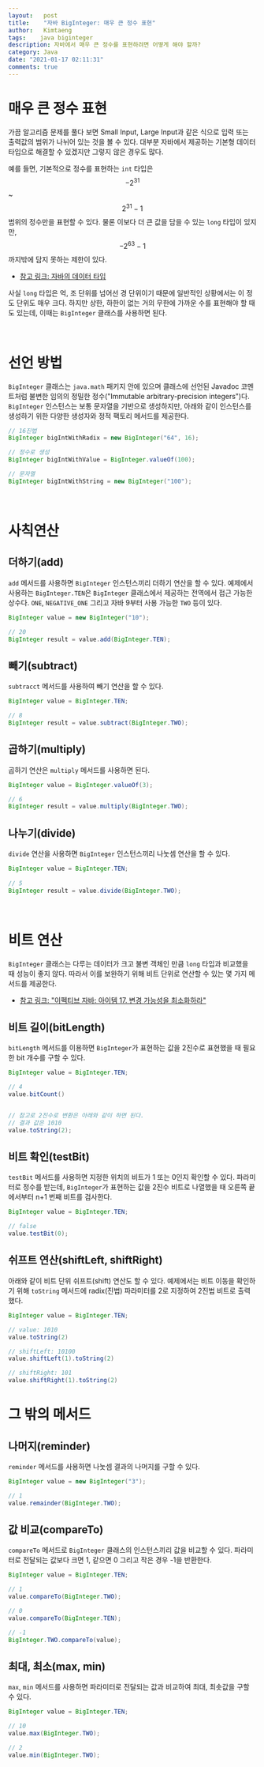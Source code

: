 ```yaml
---
layout:   post
title:    "자바 BigInteger: 매우 큰 정수 표현"
author:   Kimtaeng
tags:    java biginteger
description: 자바에서 매우 큰 정수를 표현하려면 어떻게 해야 할까?  
category: Java
date: "2021-01-17 02:11:31"
comments: true
---
```


# 매우 큰 정수 표현
가끔 알고리즘 문제를 풀다 보면 Small Input, Large Input과 같은 식으로 입력 또는 출력값의 범위가 나뉘어 있는 것을 볼 수 있다.
대부분 자바에서 제공하는 기본형 데이터 타입으로 해결할 수 있겠지만 그렇지 않은 경우도 많다.

예를 들면, 기본적으로 정수를 표현하는 `int` 타입은 $${ -2 }^{ 31 }$$ ~ $${ 2 }^{ 31 } - 1$$ 범위의 정수만을 표현할 수 있다.
물론 이보다 더 큰 값을 담을 수 있는 `long` 타입이 있지만, $${ -2 }^{ 63 }-1$$ 까지밖에 담지 못하는 제한이 있다.

- <a href="/post/java-data-type">참고 링크: 자바의 데이터 타입</a>

사실 `long` 타입은 억, 조 단위를 넘어선 경 단위이기 때문에 일반적인 상황에서는 이 정도 단위도 매우 크다.
하지만 상한, 하한이 없는 거의 무한에 가까운 수를 표현해야 할 때도 있는데, 이때는 `BigInteger` 클래스를 사용하면 된다.

<br>

# 선언 방법
`BigInteger` 클래스는 `java.math` 패키지 안에 있으며 클래스에 선언된 Javadoc 코멘트처럼 불변한 임의의
정밀한 정수("Immutable arbitrary-precision integers")다. `BigInteger` 인스턴스는 보통 문자열을 기반으로 생성하지만,
아래와 같이 인스턴스를 생성하기 위한 다양한 생성자와 정적 팩토리 메서드를 제공한다.

```java
// 16진법
BigInteger bigIntWithRadix = new BigInteger("64", 16);

// 정수로 생성
BigInteger bigIntWithValue = BigInteger.valueOf(100);

// 문자열
BigInteger bigIntWithString = new BigInteger("100");
```

<br>

# 사칙연산
## 더하기(add)
`add` 메서드를 사용하면 `BigInteger` 인스턴스끼리 더하기 연산을 할 수 있다. 예제에서 사용하는 `BigInteger.TEN`은 `BigInteger` 클래스에서 제공하는
전역에서 접근 가능한 상수다. `ONE`, `NEGATIVE_ONE` 그리고 자바 9부터 사용 가능한 `TWO` 등이 있다.

```java
BigInteger value = new BigInteger("10");

// 20
BigInteger result = value.add(BigInteger.TEN);
```

## 빼기(subtract)
`subtracct` 메서드를 사용하여 빼기 연산을 할 수 있다.

```java
BigInteger value = BigInteger.TEN;

// 8
BigInteger result = value.subtract(BigInteger.TWO);
```

## 곱하기(multiply)
곱하기 연산은 `multiply` 메서드를 사용하면 된다.

```java
BigInteger value = BigInteger.valueOf(3);

// 6
BigInteger result = value.multiply(BigInteger.TWO);
```

## 나누기(divide)
`divide` 연산을 사용하면 `BigInteger` 인스턴스끼리 나눗셈 연산을 할 수 있다.

```java
BigInteger value = BigInteger.TEN;
	
// 5
BigInteger result = value.divide(BigInteger.TWO);
```

<br>

# 비트 연산
`BigInteger` 클래스는 다루는 데이터가 크고 불변 객체인 만큼 `long` 타입과 비교했을 때 성능이 좋지 않다.
따라서 이를 보완하기 위해 비트 단위로 연산할 수 있는 몇 가지 메서드를 제공한다.

- <a href="/post/effectivejava-chapter4-classes-and-interfaces#불변-클래스와-불변-객체의-특징">참고 링크: "이펙티브 자바: 아이템 17. 변경 가능성을 최소화하라"</a>


## 비트 길이(bitLength)
`bitLength` 메서드를 이용하면 `BigInteger`가 표현하는 값을 2진수로 표현했을 때 필요한 bit 개수를 구할 수 있다.

```java
BigInteger value = BigInteger.TEN;

// 4
value.bitCount()


// 참고로 2진수로 변환은 아래와 같이 하면 된다.
// 결과 값은 1010    
value.toString(2);
```

## 비트 확인(testBit)
`testBit` 메서드를 사용하면 지정한 위치의 비트가 1 또는 0인지 확인할 수 있다. 파라미터로 정수를 받는데, 
`BigInteger`가 표현하는 값을 2진수 비트로 나열했을 때 오른쪽 끝에서부터 n+1 번째 비트를 검사한다.

```java
BigInteger value = BigInteger.TEN;

// false
value.testBit(0);
```

## 쉬프트 연산(shiftLeft, shiftRight)
아래와 같이 비트 단위 쉬프트(shift) 연산도 할 수 있다. 예제에서는 비트 이동을 확인하기 위해 `toString` 메서드에
radix(진법) 파라미터를 2로 지정하여 2진법 비트로 출력했다.


```java
BigInteger value = BigInteger.TEN;

// value: 1010
value.toString(2)

// shiftLeft: 10100
value.shiftLeft(1).toString(2)

// shiftRight: 101
value.shiftRight(1).toString(2)
```

# 그 밖의 메서드
## 나머지(reminder)
`reminder` 메서드를 사용하면 나눗셈 결과의 나머지를 구할 수 있다.

```java
BigInteger value = new BigInteger("3");

// 1
value.remainder(BigInteger.TWO);
```


## 값 비교(compareTo)
`compareTo` 메서드로 `BigInteger` 클래스의 인스턴스끼리 값을 비교할 수 있다. 파라미터로 전달되는 값보다 크면 1,
같으면 0 그리고 작은 경우 -1을 반환한다.

```java
BigInteger value = BigInteger.TEN;

// 1
value.compareTo(BigInteger.TWO);

// 0
value.compareTo(BigInteger.TEN);

// -1
BigInteger.TWO.compareTo(value);
```


## 최대, 최소(max, min)
`max`, `min` 메서드를 사용하면 파라미터로 전달되는 값과 비교하여 최대, 최솟값을 구할 수 있다.

```java
BigInteger value = BigInteger.TEN;

// 10
value.max(BigInteger.TWO);

// 2 
value.min(BigInteger.TWO);
```